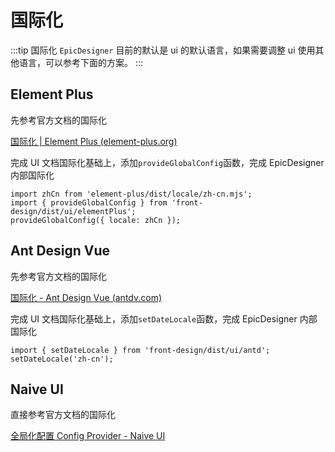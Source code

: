 # 国际化

:::tip 国际化
`EpicDesigner` 目前的默认是 ui 的默认语言，如果需要调整 ui 使用其他语言，可以参考下面的方案。
:::

## Element Plus

先参考官方文档的国际化

[国际化 | Element Plus (element-plus.org)](https://element-plus.org/zh-CN/guide/i18n.html#国际化)

完成 UI 文档国际化基础上，添加`provideGlobalConfig`函数，完成 EpicDesigner 内部国际化

```tsx
import zhCn from 'element-plus/dist/locale/zh-cn.mjs';
import { provideGlobalConfig } from 'front-design/dist/ui/elementPlus';
provideGlobalConfig({ locale: zhCn });
```

## Ant Design Vue

先参考官方文档的国际化

[国际化 - Ant Design Vue (antdv.com)](https://www.antdv.com/docs/vue/i18n-cn)

完成 UI 文档国际化基础上，添加`setDateLocale`函数，完成 EpicDesigner 内部国际化

```tsx
import { setDateLocale } from 'front-design/dist/ui/antd';
setDateLocale('zh-cn');
```

## Naive UI

直接参考官方文档的国际化

[全局化配置 Config Provider - Naive UI](https://www.naiveui.com/zh-CN/os-theme/components/config-provider#language.vue)
